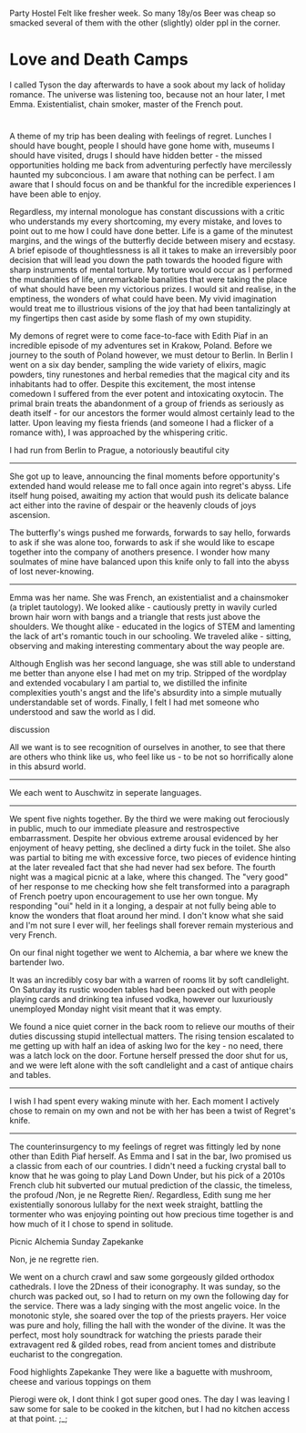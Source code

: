 Party Hostel
Felt like fresher week. So many 18y/os
Beer was cheap so smacked several of them with the other (slightly) older ppl in the corner.

# Love and Death Camps

I called Tyson the day afterwards to have a sook about my lack of holiday romance. The universe was listening too, because not an hour later, I met Emma.
Existentialist, chain smoker, master of the French pout.

#

A theme of my trip has been dealing with feelings of regret. Lunches I should have bought, people I should have gone home with, museums I should have visited, drugs I should have hidden better - the missed opportunities holding me back from adventuring perfectly have mercilessly haunted my subconcious.
I am aware that nothing can be perfect.
I am aware that I should focus on and be thankful for the incredible experiences I have been able to enjoy.

Regardless, my internal monologue has constant discussions with a critic who understands my every shortcoming, my every mistake, and loves to point out to me how I could have done better.
Life is a game of the minutest margins, and the wings of the butterfly decide between misery and ecstasy.
A brief episode of thoughtlessness is all it takes to make an irreversibly poor decision that will lead you down the path towards the hooded figure with sharp instruments of mental torture.
My torture would occur as I performed the mundanities of life, unremarkable banalities that were taking the place of what should have been my victorious prizes.
I would sit and realise, in the emptiness, the wonders of what could have been.
My vivid imagination would treat me to illustrious visions of the joy that had been tantalizingly at my fingertips then cast aside by some flash of my own stupidity.

My demons of regret were to come face-to-face with Edith Piaf in an incredible episode of my adventures set in Krakow, Poland.
Before we journey to the south of Poland however, we must detour to Berlin.
In Berlin I went on a six day bender, sampling the wide variety of elixirs, magic powders, tiny runestones and herbal remedies that the magical city and its inhabitants had to offer.
Despite this excitement, the most intense comedown I suffered from the ever potent and intoxicating oxytocin.
The primal brain treats the abandonment of a group of friends as seriously as death itself - for our ancestors the former would almost certainly lead to the latter. Upon leaving my fiesta friends (and someone I had a flicker of a romance with), I was approached by the whispering critic.

I had run from Berlin to Prague, a notoriously beautiful city

---

She got up to leave, announcing the final moments before opportunity's extended hand would release me to fall once again into regret's abyss.
Life itself hung poised, awaiting my action that would push its delicate balance act either into the ravine of despair or the heavenly clouds of joys ascension.

The butterfly's wings pushed me forwards, forwards to say hello, forwards to ask if she was alone too, forwards to ask if she would like to escape together into the company of anothers presence.
I wonder how many soulmates of mine have balanced upon this knife only to fall into the abyss of lost never-knowing.

---

Emma was her name. She was French, an existentialist and a chainsmoker (a triplet tautology). We looked alike - cautiously pretty in wavily curled brown hair worn with bangs and a triangle that rests just above the shoulders. We thought alike - educated in the logics of STEM and lamenting the lack of art's romantic touch in our schooling. We traveled alike - sitting, observing and making interesting commentary about the way people are.

Although English was her second language, she was still able to understand me better than anyone else I had met on my trip.
Stripped of the wordplay and extended vocabulary I am partial to, we distilled the infinite complexities youth's angst and the life's absurdity into a simple mutually understandable set of words. Finally, I felt I had met someone who understood and saw the world as I did.

discussion

All we want is to see recognition of ourselves in another, to see that there are others who think like us, who feel like us - to be not so horrifically alone in this absurd world.

---

We each went to Auschwitz in seperate languages.

---

We spent five nights together. By the third we were making out ferociously in public, much to our immediate pleasure and restrospective embarrassment.
Despite her obvious extreme arousal evidenced by her enjoyment of heavy petting, she declined a dirty fuck in the toilet.
She also was partial to biting me with excessive force, two pieces of evidence hinting at the later revealed fact that she had never had sex before.
The fourth night was a magical picnic at a lake, where this changed.
The "very good" of her response to me checking how she felt transformed into a paragraph of French poetry upon encouragement to use her own tongue.
My responding "oui" held in it a longing, a despair at not fully being able to know the wonders that float around her mind. I don't know what she said and I'm not sure I ever will, her feelings shall forever remain mysterious and very French.

On our final night together we went to Alchemia, a bar where we knew the bartender Iwo.

It was an incredibly cosy bar with a warren of rooms lit by soft candlelight.
On Saturday its rustic wooden tables had been packed out with people playing cards and drinking tea infused vodka, however our luxuriously unemployed Monday night visit meant that it was empty.

We found a nice quiet corner in the back room to relieve our mouths of their duties discussing stupid intellectual matters. The rising tension escalated to me getting up with half an idea of asking Iwo for the key - no need, there was a latch lock on the door.
Fortune herself pressed the door shut for us, and we were left alone with the soft candlelight and a cast of antique chairs and tables.

---

I wish I had spent every waking minute with her.
Each moment I actively chose to remain on my own and not be with her has been a twist of Regret's knife.

---

The counterinsurgency to my feelings of regret was fittingly led by none other than Edith Piaf herself.
As Emma and I sat in the bar, Iwo promised us a classic from each of our countries. I didn't need a fucking crystal ball to know that he was going to play Land Down Under, but his pick of a 2010s French club hit subverted our mutual prediction of the classic, the timeless, the profoud /Non, je ne Regrette Rien/. Regardless, Edith sung me her existentially sonorous lullaby for the next week straight, battling the tormenter who was enjoying pointing out how precious time together is and how much of it I chose to spend in solitude.

Picnic
Alchemia Sunday
Zapekanke

Non, je ne regrette rien.

We went on a church crawl and saw some gorgeously gilded orthodox cathedrals.
I love the 2Dness of their iconography.
It was sunday, so the church was packed out, so I had to return on my own the following day for the service.
There was a lady singing with the most angelic voice. In the monotonic style, she soared over the top of the priests prayers. Her voice was pure and holy, filling the hall with the wonder of the divine.
It was the perfect, most holy soundtrack for watching the priests parade their extravagent red & gilded robes, read from ancient tomes and distribute eucharist to the congregation.

Food highlights
Zapekanke
They were like a baguette with mushroom, cheese and various toppings on them

Pierogi were ok, I dont think I got super good ones. The day I was leaving I saw some for sale to be cooked in the kitchen, but I had no kitchen access at that point. ;\_;
